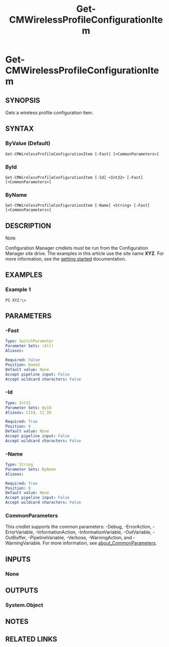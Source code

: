 ﻿---
description: Gets a wireless profile configuration item.
external help file: AdminUI.PS.Dcm-help.xml
Module Name: ConfigurationManager
ms.date: 05/05/2019
schema: 2.0.0
title: Get-CMWirelessProfileConfigurationItem
---

# Get-CMWirelessProfileConfigurationItem

## SYNOPSIS
Gets a wireless profile configuration item.

## SYNTAX

### ByValue (Default)
```
Get-CMWirelessProfileConfigurationItem [-Fast] [<CommonParameters>]
```

### ById
```
Get-CMWirelessProfileConfigurationItem [-Id] <Int32> [-Fast] [<CommonParameters>]
```

### ByName
```
Get-CMWirelessProfileConfigurationItem [-Name] <String> [-Fast] [<CommonParameters>]
```

## DESCRIPTION

> [!NOTE]
> Configuration Manager cmdlets must be run from the Configuration Manager site drive.
> The examples in this article use the site name **XYZ**. For more information, see the
> [getting started](/powershell/sccm/overview) documentation.

## EXAMPLES

### Example 1
```
PS XYZ:\>
```

## PARAMETERS

### -Fast
```yaml
Type: SwitchParameter
Parameter Sets: (All)
Aliases:

Required: False
Position: Named
Default value: None
Accept pipeline input: False
Accept wildcard characters: False
```

### -Id
```yaml
Type: Int32
Parameter Sets: ById
Aliases: CIId, CI_ID

Required: True
Position: 0
Default value: None
Accept pipeline input: False
Accept wildcard characters: False
```

### -Name
```yaml
Type: String
Parameter Sets: ByName
Aliases:

Required: True
Position: 0
Default value: None
Accept pipeline input: False
Accept wildcard characters: False
```

### CommonParameters
This cmdlet supports the common parameters: -Debug, -ErrorAction, -ErrorVariable, -InformationAction, -InformationVariable, -OutVariable, -OutBuffer, -PipelineVariable, -Verbose, -WarningAction, and -WarningVariable. For more information, see [about_CommonParameters](http://go.microsoft.com/fwlink/?LinkID=113216).

## INPUTS

### None

## OUTPUTS

### System.Object
## NOTES

## RELATED LINKS
